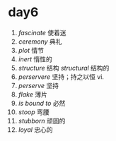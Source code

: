 # day6

1. _fascinate_ 使着迷
2. _ceremony_ 典礼
3. _plot_ 情节
4. _inert_ 惰性的
5. _structure_ 结构 _structural_ 结构的
6. _perservere_ 坚持；持之以恒 vi.
7. _perserve_ 坚持
8. _flake_ 薄片
9. _is bound to_ 必然
10. _stoop_ 弯腰
11. _stubborn_ 顽固的
12. _loyal_ 忠心的

